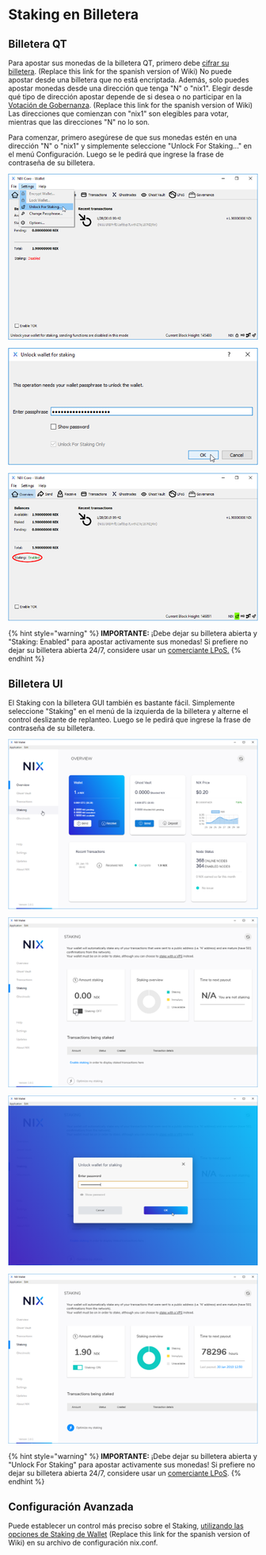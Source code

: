 # Staking en Billetera

## Billetera QT

Para apostar sus monedas de la billetera QT, primero debe [cifrar su billetera](https://wiki.nixplatform.io/home/v/espanol/wallet-functionality/backup-and-security-1/qt-wallet-encryption). \(Replace this link for the spanish version of Wiki\) No puede apostar desde una billetera que no está encriptada. Además, solo puedes apostar monedas desde una dirección que tenga "N" o "nix1". Elegir desde qué tipo de dirección apostar depende de si desea o no participar en la [Votación de Gobernanza](https://wiki.nixplatform.io/home/v/espanol/wallet-functionality/governance-voting). \(Replace this link for the spanish version of Wiki\) Las direcciones que comienzan con "nix1" son elegibles para votar, mientras que las direcciones "N" no lo son.

Para comenzar, primero asegúrese de que sus monedas estén en una dirección "N" o "nix1" y simplemente seleccione "Unlock For Staking..." en el menú Configuración. Luego se le pedirá que ingrese la frase de contraseña de su billetera.

![Seleccione &quot;Unlock For Staking...&quot; en el men&#xFA; de configuraci&#xF3;n.](../../.gitbook/assets/qt-unlockforstakingmenu.png)

![Ingrese su frase de contrase&#xF1;a.](../../.gitbook/assets/qt-stakepass.png)

![El staking est&#xE1; habilitado.](../../.gitbook/assets/qt-stakingenabled.png)

{% hint style="warning" %}
**IMPORTANTE:** ¡Debe dejar su billetera abierta y "Staking: Enabled" para apostar activamente sus monedas! Si prefiere no dejar su billetera abierta 24/7, considere usar un [comerciante LPoS.](https://nixplatform.io/marketplace)
{% endhint %}

## Billetera UI

El Staking con la billetera GUI también es bastante fácil. Simplemente seleccione "Staking" en el menú de la izquierda de la billetera y alterne el control deslizante de replanteo. Luego se le pedirá que ingrese la frase de contraseña de su billetera. 

![Seleccione &quot;Staking&quot; en el men&#xFA; de la izquierda.](../../.gitbook/assets/ui-stakingmenu.png)

![Alternar el control deslizante &quot;Staking&quot;.](../../.gitbook/assets/ui-staking.png)

![Ingrese su frase de contrase&#xF1;a.](../../.gitbook/assets/ui-stakepass.png)

![El Staking est&#xE1; habilitado.](../../.gitbook/assets/ui-stakingon.png)

{% hint style="warning" %}
**IMPORTANTE:** ¡Debe dejar su billetera abierta y "Unlock For Staking" para apostar activamente sus monedas! Si prefiere no dejar su billetera abierta 24/7, considere usar un [comerciante LPoS](https://nixplatform.io/marketplace).
{% endhint %}

## **Configuración Avanzada**

 Puede establecer un control más preciso sobre el Staking, [utilizando las opciones de Staking de Wallet](https://wiki.nixplatform.io/home/v/espanol/advanced-wallet-functions/command-line-options#wallet-staking-options) \(Replace this link for the spanish version of Wiki\) en su archivo de configuración nix.conf.

